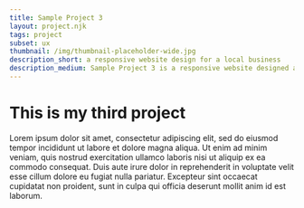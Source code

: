 ```yaml
---
title: Sample Project 3
layout: project.njk
tags: project
subset: ux
thumbnail: /img/thumbnail-placeholder-wide.jpg
description_short: a responsive website design for a local business
description_medium: Sample Project 3 is a responsive website designed asdkaljsdklajskdl asdjklasjdkl asdjklasjdkl.
---
```


# This is my third project

Lorem ipsum dolor sit amet, consectetur adipiscing elit, sed do eiusmod tempor incididunt ut labore et dolore magna aliqua. Ut enim ad minim veniam, quis nostrud exercitation ullamco laboris nisi ut aliquip ex ea commodo consequat. Duis aute irure dolor in reprehenderit in voluptate velit esse cillum dolore eu fugiat nulla pariatur. Excepteur sint occaecat cupidatat non proident, sunt in culpa qui officia deserunt mollit anim id est laborum.
